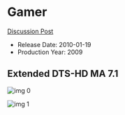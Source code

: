 # Gamer

[Discussion Post](https://www.avsforum.com/threads/bass-eq-for-filtered-movies.2995212/post-57343270)

* Release Date: 2010-01-19
* Production Year: 2009

## Extended DTS-HD MA 7.1

![img 0](https://i.imgur.com/SctM4xo.jpg)

![img 1](https://i.imgur.com/mDSsM6t.jpg)

